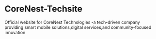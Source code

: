 # CoreNest-Techsite
Official website for CoreNest Technologies -a tech-driven company providing smart mobile solutions,digital services,and community-focused innovation
